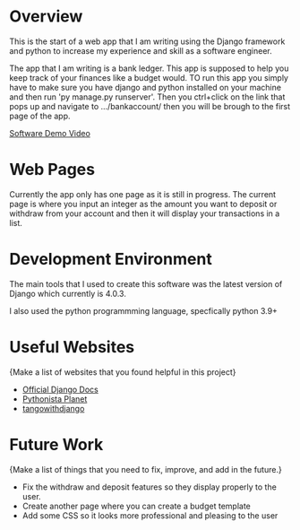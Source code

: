 # Overview

This is the start of a web app that I am writing using the Django framework and python to increase my experience and skill as a software engineer. 

The app that I am writing is a bank ledger. This app is supposed to help you keep track of your finances like a budget would. TO run this app you simply have to make sure you have django and 
python installed on your machine and then run 'py manage.py runserver'. Then you ctrl+click on the link that pops up and navigate to .../bankaccount/ then you will be brough to the first
page of the app.




[Software Demo Video](https://youtu.be/39WXGD1jQqw)

# Web Pages

Currently the app only has one page as it is still in progress. The current page is where you input an integer as the amount you want to deposit or withdraw from your account and then it will display your transactions in a list.

# Development Environment

The main tools that I used to create this software was the latest version of Django which currently is 4.0.3. 

I also used the python programmming language, specfically python 3.9+

# Useful Websites

{Make a list of websites that you found helpful in this project}
* [Official Django Docs](https://docs.djangoproject.com/en/)
* [Pythonista Planet](https://pythonistaplanet.com/)
* [tangowithdjango](https://www.tangowithdjango.com/)

# Future Work

{Make a list of things that you need to fix, improve, and add in the future.}
* Fix the withdraw and deposit features so they display properly to the user.
* Create another page where you can create a budget template 
* Add some CSS so it looks more professional and pleasing to the user
